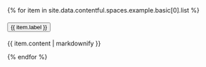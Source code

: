 <div class="usa-accordion usa-tabs">
    {% for item in site.data.contentful.spaces.example.basic[0].list %}
        <h4 class="usa-accordion__heading">
            <button
            class="usa-accordion__button"
            aria-expanded="false"
            aria-controls="a{{forloop.index}}"
            >
                {{ item.label }}
            </button>
        </h4>
        <div id="a{{forloop.index}}" class="usa-accordion__content usa-prose">
            <p>
                {{ item.content | markdownify }}
            </p>
        </div>
    {% endfor %}
</div>